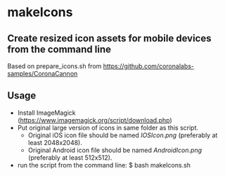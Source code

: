 # makeIcons
## Create resized icon assets for mobile devices from the command line

Based on prepare_icons.sh from https://github.com/coronalabs-samples/CoronaCannon

## Usage
- Install ImageMagick (https://www.imagemagick.org/script/download.php)
- Put original large version of icons in same folder as this script.
  - Original iOS icon file should be named *IOSIcon.png* (preferably at least 2048x2048).
  - Original Android icon file should be named *AndroidIcon.png* (preferably at least 512x512).
- run the script from the command line:
$ bash makeIcons.sh
